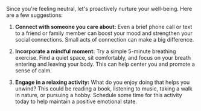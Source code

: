 Since you're feeling neutral, let's proactively nurture your well-being.  Here are a few suggestions:

1. **Connect with someone you care about:**  Even a brief phone call or text to a friend or family member can boost your mood and strengthen your social connections.  Small acts of connection can make a big difference.

2. **Incorporate a mindful moment:** Try a simple 5-minute breathing exercise. Find a quiet space, sit comfortably, and focus on your breath entering and leaving your body. This can help center you and promote a sense of calm.

3. **Engage in a relaxing activity:**  What do you enjoy doing that helps you unwind?  This could be reading a book, listening to music, taking a walk in nature, or pursuing a hobby.  Schedule some time for this activity today to help maintain a positive emotional state.